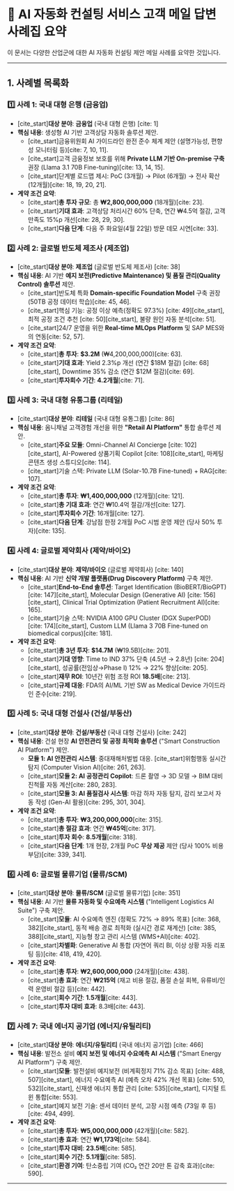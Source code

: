 # 🤖 AI 자동화 컨설팅 서비스 고객 메일 답변 사례집 요약

이 문서는 다양한 산업군에 대한 AI 자동화 컨설팅 제안 메일 사례를 요약한 것입니다.

---

## 1. 사례별 목록화

### 1️⃣ 사례 1: 국내 대형 은행 (금융업)

* [cite_start]**대상 분야**: **금융업** (국내 대형 은행) [cite: 1]
* **핵심 내용**: 생성형 AI 기반 고객상담 자동화 솔루션 제안.
    * [cite_start]금융위원회 AI 가이드라인 완전 준수 체계 제안 (설명가능성, 편향성 모니터링 등)[cite: 7, 10, 11].
    * [cite_start]고객 금융정보 보호를 위해 **Private LLM 기반 On-premise 구축** 권장 (Llama 3.1 70B Fine-tuning)[cite: 13, 14, 15].
    * [cite_start]단계별 로드맵 제시: PoC (3개월) → Pilot (6개월) → 전사 확산 (12개월)[cite: 18, 19, 20, 21].
* **계약 조건 요약**:
    * [cite_start]**총 투자 규모**: 총 **₩2,800,000,000** (18개월)[cite: 23].
    * [cite_start]**기대 효과**: 고객상담 처리시간 60% 단축, 연간 ₩4.5억 절감, 고객만족도 15%p 개선[cite: 28, 29, 30].
    * [cite_start]**다음 단계**: 다음 주 화요일(4월 22일) 방문 데모 시연[cite: 33].

### 2️⃣ 사례 2: 글로벌 반도체 제조사 (제조업)

* [cite_start]**대상 분야**: **제조업** (글로벌 반도체 제조사) [cite: 38]
* **핵심 내용**: AI 기반 **예지 보전(Predictive Maintenance) 및 품질 관리(Quality Control) 솔루션** 제안.
    * [cite_start]반도체 특화 **Domain-specific Foundation Model** 구축 권장 (50TB 공정 데이터 학습)[cite: 45, 46].
    * [cite_start]핵심 기능: 공정 이상 예측(정확도 97.3%) [cite: 49][cite_start], 최적 공정 조건 추천 [cite: 50][cite_start], 불량 원인 자동 분석[cite: 51].
    * [cite_start]24/7 운영을 위한 **Real-time MLOps Platform** 및 SAP MES와의 연동[cite: 52, 57].
* **계약 조건 요약**:
    * [cite_start]**총 투자**: **$3.2M** (₩4,200,000,000)[cite: 63].
    * [cite_start]**기대 효과**: Yield 2.3%p 개선 (연간 $18M 절감) [cite: 68][cite_start], Downtime 35% 감소 (연간 $12M 절감)[cite: 69].
    * [cite_start]**투자회수 기간**: **4.2개월**[cite: 71].

### 3️⃣ 사례 3: 국내 대형 유통그룹 (리테일)

* [cite_start]**대상 분야**: **리테일** (국내 대형 유통그룹) [cite: 86]
* **핵심 내용**: 옴니채널 고객경험 개선을 위한 **"Retail AI Platform"** 통합 솔루션 제안.
    * [cite_start]**주요 모듈**: Omni-Channel AI Concierge [cite: 102][cite_start], AI-Powered 상품기획 Copilot [cite: 108][cite_start], 마케팅 콘텐츠 생성 스튜디오[cite: 114].
    * [cite_start]기술 스택: Private LLM (Solar-10.7B Fine-tuned) + RAG[cite: 107].
* **계약 조건 요약**:
    * [cite_start]**총 투자**: **₩1,400,000,000** (12개월)[cite: 121].
    * [cite_start]**총 기대 효과**: 연간 ₩10.4억 절감/개선[cite: 127].
    * [cite_start]**투자회수 기간**: 16개월[cite: 127].
    * [cite_start]**다음 단계**: 강남점 한정 2개월 PoC 시범 운영 제안 (당사 50% 투자)[cite: 135].

### 4️⃣ 사례 4: 글로벌 제약회사 (제약/바이오)

* [cite_start]**대상 분야**: **제약/바이오** (글로벌 제약회사) [cite: 140]
* **핵심 내용**: AI 기반 **신약 개발 플랫폼(Drug Discovery Platform)** 구축 제안.
    * [cite_start]**End-to-End 솔루션**: Target Identification (BioBERT/BioGPT) [cite: 147][cite_start], Molecular Design (Generative AI) [cite: 156][cite_start], Clinical Trial Optimization (Patient Recruitment AI)[cite: 165].
    * [cite_start]기술 스택: NVIDIA A100 GPU Cluster (DGX SuperPOD) [cite: 174][cite_start], Custom LLM (Llama 3 70B Fine-tuned on biomedical corpus)[cite: 181].
* **계약 조건 요약**:
    * [cite_start]**총 3년 투자**: **$14.7M** (₩19.5B)[cite: 201].
    * [cite_start]**기대 영향**: Time to IND 37% 단축 (4.5년 → 2.8년) [cite: 204][cite_start], 성공률(전임상→Phase I) 12% → 22% 향상[cite: 205].
    * [cite_start]**재무 ROI**: 10년간 위험 조정 ROI **18.5배**[cite: 213].
    * [cite_start]**규제 대응**: FDA의 AI/ML 기반 SW as Medical Device 가이드라인 준수[cite: 219].

### 5️⃣ 사례 5: 국내 대형 건설사 (건설/부동산)

* [cite_start]**대상 분야**: **건설/부동산** (국내 대형 건설사) [cite: 242]
* **핵심 내용**: 건설 현장 **AI 안전관리 및 공정 최적화 솔루션** ("Smart Construction AI Platform") 제안.
    * **모듈 1: AI 안전관리 시스템**: 중대재해처벌법 대응. [cite_start]위험행동 실시간 탐지 (Computer Vision AI)[cite: 261, 263].
    * [cite_start]**모듈 2: AI 공정관리 Copilot**: 드론 촬영 → 3D 모델 → BIM 대비 진척률 자동 계산[cite: 280, 283].
    * [cite_start]**모듈 3: AI 품질검사 시스템**: 마감 하자 자동 탐지, 감리 보고서 자동 작성 (Gen-AI 활용)[cite: 295, 301, 304].
* **계약 조건 요약**:
    * [cite_start]**총 투자**: **₩3,200,000,000**[cite: 315].
    * [cite_start]**총 절감 효과**: 연간 **₩45억**[cite: 317].
    * [cite_start]**투자 회수**: **8.5개월**[cite: 318].
    * [cite_start]**다음 단계**: 1개 현장, 2개월 PoC **무상 제공** 제안 (당사 100% 비용 부담)[cite: 339, 341].

### 6️⃣ 사례 6: 글로벌 물류기업 (물류/SCM)

* [cite_start]**대상 분야**: **물류/SCM** (글로벌 물류기업) [cite: 351]
* **핵심 내용**: AI 기반 **물류 자동화 및 수요예측 시스템** ("Intelligent Logistics AI Suite") 구축 제안.
    * [cite_start]**모듈**: AI 수요예측 엔진 (정확도 72% → 89% 목표) [cite: 368, 382][cite_start], 동적 배송 경로 최적화 (실시간 경로 재계산) [cite: 385, 388][cite_start], 지능형 창고 관리 시스템 (WMS+AI)[cite: 402].
    * [cite_start]**차별화**: Generative AI 통합 (자연어 쿼리 BI, 이상 상황 자동 리포팅 등)[cite: 418, 419, 420].
* **계약 조건 요약**:
    * [cite_start]**총 투자**: **₩2,600,000,000** (24개월)[cite: 438].
    * [cite_start]**총 효과**: 연간 **₩215억** (재고 비용 절감, 품절 손실 회복, 유류비/인력 운영비 절감 등)[cite: 442].
    * [cite_start]**회수 기간**: **1.5개월**[cite: 443].
    * [cite_start]**투자 대비 효과**: 8.3배[cite: 443].

### 7️⃣ 사례 7: 국내 에너지 공기업 (에너지/유틸리티)

* [cite_start]**대상 분야**: **에너지/유틸리티** (국내 에너지 공기업) [cite: 466]
* **핵심 내용**: 발전소 설비 **예지 보전 및 에너지 수요예측 AI 시스템** ("Smart Energy AI Platform") 구축 제안.
    * [cite_start]**모듈**: 발전설비 예지보전 (비계획정지 71% 감소 목표) [cite: 488, 507][cite_start], 에너지 수요예측 AI (예측 오차 42% 개선 목표) [cite: 510, 532][cite_start], 신재생 에너지 통합 관리 [cite: 535][cite_start], 디지털 트윈 통합[cite: 553].
    * [cite_start]예지 보전 기술: 센서 데이터 분석, 고장 시점 예측 (73일 후 등)[cite: 494, 499].
* **계약 조건 요약**:
    * [cite_start]**총 투자**: **₩5,000,000,000** (42개월)[cite: 582].
    * [cite_start]**총 효과**: 연간 **₩1,173억**[cite: 584].
    * [cite_start]**투자 대비**: **23.5배**[cite: 585].
    * [cite_start]**회수 기간**: **5.1개월**[cite: 585].
    * [cite_start]**환경 기여**: 탄소중립 기여 (CO₂ 연간 20만 톤 감축 효과)[cite: 590].

---